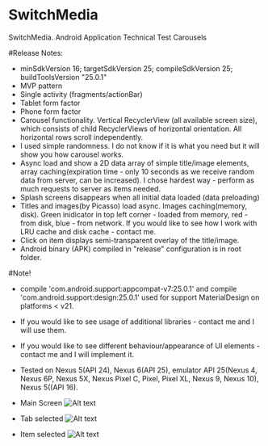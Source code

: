 # SwitchMedia
SwitchMedia. Android Application Technical Test Carousels

#Release Notes:
* minSdkVersion 16; targetSdkVersion 25; compileSdkVersion 25; buildToolsVersion "25.0.1"
* MVP pattern
* Single activity (fragments/actionBar)
* Tablet form factor
* Phone form factor
* Carousel functionality. Vertical RecyclerView (all available screen size), which consists of child RecyclerViews of horizontal orientation. All horizontal rows scroll independently.
* I used simple randomness. I do not know if it is what you need but it will show you how carousel works.
* Async load and show a 2D data array of simple title/image elements, array caching(expiration time - only 10 seconds as we receive random data from server, can be increased). I chose hardest way - perform as much requests to server as items needed.
* Splash screens disappears when all initial data loaded (data preloading)
* Titles and images(by Picasso) load async. Images caching(memory, disk). Green inidicator in top left corner - loaded from memory, red - from disk, blue - from network. If you would like to see how I work with LRU cache and disk cache - contact me.
* Click on item displays semi-transparent overlay of the title/image.
* Android binary (APK) compiled in "release" configuration is in root folder.

#Note! 
* compile 'com.android.support:appcompat-v7:25.0.1' and compile 'com.android.support:design:25.0.1' used for support MaterialDesign on platforms < v21.
* If you would like to see usage of additional libraries - contact me and I will use them.
* If you would like to see different behaviour/appearance of UI elements - contact me and I will implement it.
* Tested on Nexus 5(API 24), Nexus 6(API 25), emulator API 25(Nexus 4, Nexus 6P, Nexus 5X, Nexus Pixel C, Pixel, Pixel XL, Nexus 9, Nexus 10), Nexus 5((API 16).

* Main Screen
![Alt text](https://cloud.githubusercontent.com/assets/9527746/24550673/d6a40626-1627-11e7-8d9b-98279b07c674.png)

* Tab selected
![Alt text](https://cloud.githubusercontent.com/assets/9527746/24550679/d8ac302e-1627-11e7-99d3-4e231c3fcac9.png)

* Item selected
![Alt text](https://cloud.githubusercontent.com/assets/9527746/24550680/da2be9bc-1627-11e7-9522-e6f4f9deb497.png)
